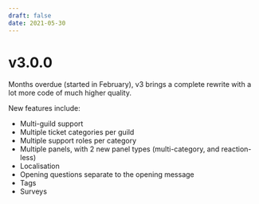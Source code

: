 ```yaml
---
draft: false
date: 2021-05-30
---
```


# v3.0.0

Months overdue (started in February), v3 brings a complete rewrite with a lot more code of much higher quality.

<!-- more -->

New features include:

- Multi-guild support
- Multiple ticket categories per guild
- Multiple support roles per category
- Multiple panels, with 2 new panel types (multi-category, and reaction-less)
- Localisation
- Opening questions separate to the opening message
- Tags
- Surveys